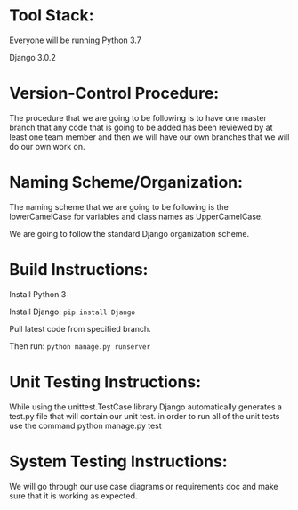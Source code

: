
# Tool Stack: #
Everyone will be running Python 3.7

Django 3.0.2
# Version-Control Procedure: #
The procedure that we are going to be following is to have one master branch that any code that is going to be added has been reviewed by at least one team member and then we will have our own branches that we will do our own work on.
# Naming Scheme/Organization: # 
The naming scheme that we are going to be following is the lowerCamelCase for variables and class names as UpperCamelCase. 

We are going to follow the standard Django organization scheme.

# Build Instructions: #
Install Python 3

Install Django:
`pip install Django`

Pull latest code from specified branch.

Then run: `python manage.py runserver`

# Unit Testing Instructions: #
While using the unittest.TestCase library Django automatically generates a test.py file that will contain our unit test.
in order to run all of the unit tests use the command python manage.py test

# System Testing Instructions: #

We will go through our use case diagrams or requirements doc and make sure that it is working as expected.

